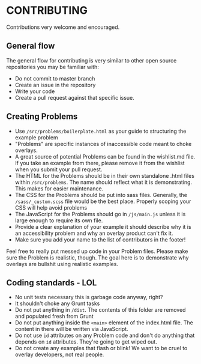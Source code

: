 # CONTRIBUTING

Contributions very welcome and encouraged.

## General flow

The general flow for contributing is very similar to other open source repositories you may be familiar with:

* Do not commit to master branch
* Create an issue in the repository
* Write your code
* Create a pull request against that specific issue.

## Creating Problems

* Use `/src/problems/boilerplate.html` as your guide to structuring the example problem
* "Problems" are specific instances of inaccessible code meant to choke overlays.
* A great source of potential Problems can be found in the wishlist.md file.  If you take an example from there, please remove it from the wishlist when you submit your pull request.
* The HTML for the Problems should be in their own standalone .html files within `/src/problems`.  The name should reflect what it is demonstrating. This makes for easier maintenance.
* The CSS for the Problems should be put into sass files. Generally, the `/sass/_custom.scss` file would be the best place. Properly scoping your CSS will help avoid problems
* The JavaScript for the Problems should go in `/js/main.js` unless it is large enough to require its own file.
* Provide a clear explanation of your example it should describe why it is an accessibility problem and why an overlay product can't fix it.
* Make sure you add your name to the list of contributors in the footer!

Feel free to really put messed up code in your Problem files. Please make sure the Problem is realistic, though. The goal here is to demonstrate why overlays are bullshit using realistic examples.

## Coding standards - LOL

* No unit tests necessary this is garbage code anyway, right?
* It shouldn't choke any Grunt tasks
* Do not put anything in `/dist`. The contents of this folder are removed and populated fresh from Grunt
* Do not put anything inside the `<main>` element of the index.html file. The content in there will be written via JavaScript.
* Do not use `id` attributes on any Problem code and don't do anything that depends on  `id` attributes. They're going to get wiped out.
* Do not create any examples that flash or blink! We want to be cruel to overlay developers, not real people.


